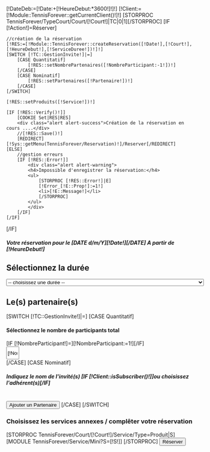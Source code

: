 [!DateDeb:=[!Date:+[!HeureDebut:*3600!]!]!]
[!Client:=[!Module::TennisForever::getCurrentClient()!]!]
[STORPROC TennisForever/TypeCourt/Court/[!Court!]|TC|0|1][/STORPROC]
[IF [!Action!]=Réserver]

    //création de la réservation
    [!RES:=[!Module::TennisForever::createReservation([!Date!],[!Court!],[!HeureDebut!],[!ServiceDuree!])!]!]
    [SWITCH [!TC::GestionInvite!]|=]
        [CASE Quantitatif]
            [!RES::setNombrePartenaires([!NombreParticipant:-1!])!]
        [/CASE]
        [CASE Nominatif]
            [!RES::setPartenaires([!Partenaire!])!]
        [/CASE]
    [/SWITCH]

    [!RES::setProduits([!Service!])!]

    [IF [!RES::Verify()!]]
        [COOKIE Set|RES|RES]
        <div class="alert alert-success">Création de la réservation en cours ....</div>
        //[!RES::Save()!]
        [REDIRECT][!Sys::getMenu(TennisForever/Reservation)!]/Reserver[/REDIRECT]
    [ELSE]
        //gestion erreurs
        [IF [!RES::Error!]]
            <div class="alert alert-warning">
            <h4>Impossible d'enregistrer la réservation:</h4>
            <ul>
                [STORPROC [!RES::Error!]|E]
                [!Error_[!E::Prop!]:=1!]
                <li>[!E::Message!]</li>
                [/STORPROC]
            </ul>
            </div>
        [/IF]
    [/IF]
[/IF]



<form action="" method="POST">
<input type="hidden" name="Date" value="[!Date!]" />
<input type="hidden" name="Court" value="[!Court!]" />
<input type="hidden" name="HeureDebut" value="[!HeureDebut!]" />
<div class="row">
    <div class="col-md-12">
        <h5>Votre réservation pour le [DATE d/m/Y][!Date!][/DATE] A partir  de [!HeureDebut!]</h5>
        <h2>Sélectionnez la durée</h2>
        <select name="ServiceDuree"  class="form-control">
            <option value=""> -- choisissez une durée -- </option>
            [STORPROC TennisForever/Court/[!Court!]/Service/Type=Reservation|S]
                <option value="[!S::Id!]" [IF [!ServiceDuree!]=[!S::Id!]]selected="selected"[/IF]>[!S::Titre!] -  [!Utils::getPrice([!S::getTarif([!Client!],[!DateDeb!],[!DateDeb:+3600!])!])!] €</option>
            [/STORPROC]
    </select>
    <h2>Le(s) partenaire(s)</h2>
    [SWITCH [!TC::GestionInvite!]|=]
    [CASE Quantitatif]
    <div class="well" style="overflow:hidden">
        <div class="row">
            <div class="col-xs-7">
                <h4>Sélectionnez le nombre de participants total</h4>
            </div>
            [IF [!NombreParticipant!]=][!NombreParticipant:=1!][/IF]
            <div class="col-xs-5">
                <a class="btn btn-danger pull-right" onclick="on[!S::Id!]Plus()"><span class="glyphicon glyphicon-plus"></span></a>
                <input type="text" class=" pull-right" style="width: 34px;height: 34px;text-align: center;" name="NombreParticipant" id="NombreParticipant" value="[!NombreParticipant!]"/>
                <a class="btn btn-danger pull-right" onclick="on[!S::Id!]Moins()"><span class="glyphicon glyphicon-minus"></span></a>
                <script>
                    function on[!S::Id!]Plus(){
                        if ($('#NombreParticipant').val()<100)
                            $('#NombreParticipant').val(parseInt($('#NombreParticipant').val())+1);
                    }
                    function on[!S::Id!]Moins(){
                        if ($('#NombreParticipant').val()>1)
                            $('#NombreParticipant').val(parseInt($('#NombreParticipant').val())-1);
                    }
                </script>
            </div>
        </div>
    </div>
    [/CASE]
    [CASE Nominatif]
    <h5>Indiquez le nom de l'invité(s) [IF [!Client::isSubscriber()!]]ou choisissez l'adhérent(s)[/IF]</h5>
    <div class="form-inline" id="Partenaires">
    </div>
    <br />
    <button type="submit" class="btn btn-default" id="PartenaireAjout"><span class="glyphicon glyphicon-plus"></span>Ajouter un Partenaire</button>
    [/CASE]
    [/SWITCH]
    <h3>Choisissez les services annexes / complêter votre réservation</h3>
    [STORPROC TennisForever/Court/[!Court!]/Service/Type=Produit|S]
    [MODULE TennisForever/Service/Mini?S=[!S!]]
    [/STORPROC]
    <input type="submit" name="Action" value="Réserver" class="btn btn-success btn-lg btn-block" />
</div>
</div>
        </form>
<script>
$('#PartenaireAjout').on('click',addPartenaire);
var partenaire= 0;
function addPartenaire(e,nom,email,prenom) {
    if (!nom)nom='';
    if (!email)email='';
    if (!prenom)prenom='';
    if (e)
        e.preventDefault();
    partenaire++;
    console.log('Ajout partenaire',partenaire);
    $('<div id="partenaire-'+partenaire+'" class="partenaire-wrapper" style="overflow: hidden;">'+
            '<h5>Partenaire '+partenaire+'</h5>'+
            '<div class="form-group">'+
            '<label class="sr-only" for="partenaireEmail'+partenaire+'">Email address</label>'+
            '<input type="email" class="form-control" id="partenaireEmail'+partenaire+'" placeholder="Adresse email (facultatif)" name="Partenaire['+partenaire+'][Email]" value="'+email+'" />'+
            '</div>'+
            '<div class="form-group">'+
            '<label class="sr-only" for="partenaireNom'+partenaire+'">Password</label>'+
            '<input type="text" class="form-control" id="partenaireNom'+partenaire+'" placeholder="Invité" name="Partenaire['+partenaire+'][Nom]" value="'+nom+'" />'+
            '</div>'+
            [IF [!Client::isSubscriber()!]]
    '<span style="color: #fff;"> OU </span>'+
    '<div class="form-group">'+
    '<label class="sr-only" for="partenaireNom'+partenaire+'">Membre</label>'+
    '<select class="form-control" id="partenaireNom'+partenaire+'" placeholder="Nom" name="Partenaire['+partenaire+'][Client]">'+
    '       <option value="">-- Liste des Adhérents --</option>'+
    [STORPROC TennisForever/Client/Abonne=1|C|0|500|Nom|ASC]
        [IF [!C::Id!]!=[!Client::Id!]]
    '       <option value="[!C::Id!]">[!C::Nom!] [!C::Prenom!]</option>'+
        [/IF]
    [/STORPROC]
    '</select>'+
    '</div>'+
    [/IF]
    '<div class="form-group pull-right">'+
    '<a class="btn btn-danger PartenaireSupp" onclick="suppPartenaire(this)"><span class="glyphicon glyphicon-minus"></span></a>'+
    '</div>'+
    '</div>').appendTo('#Partenaires');
}
function suppPartenaire(el) {
    console.log('supp partenaire',partenaire);
    $('#partenaire-'+partenaire).detach();
    partenaire--;
}
$(
        function () {
            [IF [!Partenaire!]]
            [STORPROC [!Partenaire!]|P]
            addPartenaire(null, '[!P::Nom!]', '[!P::Email!]', '[!P::Prenom!]');
            [/STORPROC]
            [ELSE]
            addPartenaire();
            [/IF]
        }
);
</script>